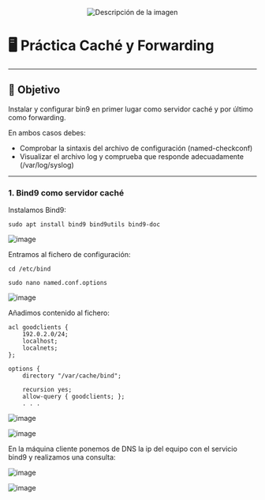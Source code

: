 <p align="center">
  <img src="https://github.com/user-attachments/assets/92b13dd5-01d7-4f83-8bb6-e218dfb11235" alt="Descripción de la imagen"/>
</p>

# 🖥️ Práctica Caché y Forwarding

---

## 🎯 Objetivo

Instalar y configurar bin9 en primer lugar como servidor caché y por último como forwarding. 

En ambos casos debes:

- Comprobar la sintaxis del archivo de configuración (named-checkconf)
- Visualizar el archivo log y comprueba que responde adecuadamente (/var/log/syslog)

---

### 1. Bind9 como servidor caché 

Instalamos Bind9:

```
sudo apt install bind9 bind9utils bind9-doc
```

![image](https://github.com/user-attachments/assets/817cbe40-86f7-4878-bc8e-64b3b4208c31)


Entramos al fichero de configuración:

```
cd /etc/bind
```

```
sudo nano named.conf.options
```

![image](https://github.com/user-attachments/assets/7dfbc10f-1106-4943-8831-3ed0f3d276e8)

Añadimos contenido al fichero:

```
acl goodclients {
    192.0.2.0/24;
    localhost;
    localnets;
};
```

```
options {
    directory "/var/cache/bind";

    recursion yes;
    allow-query { goodclients; };
    . . .
```

![image](https://github.com/user-attachments/assets/47396d74-02cf-4937-8b04-e308729d453e)

![image](https://github.com/user-attachments/assets/73bcf5e0-2a04-41ea-bbd6-d23bb28e063b)

En la máquina cliente ponemos de DNS la ip del equipo con el servicio bind9 y realizamos una consulta:

![image](https://github.com/user-attachments/assets/26fff7e9-84a9-470e-8aae-b82acd4f2c6c)

![image](https://github.com/user-attachments/assets/44c8c27c-cb41-445d-85da-780bc78c7811)













